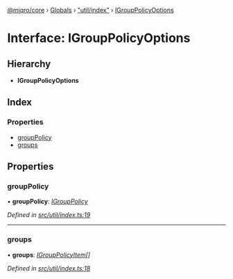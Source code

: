 [@miqro/core](../README.md) › [Globals](../globals.md) › ["util/index"](../modules/_util_index_.md) › [IGroupPolicyOptions](_util_index_.igrouppolicyoptions.md)

# Interface: IGroupPolicyOptions

## Hierarchy

* **IGroupPolicyOptions**

## Index

### Properties

* [groupPolicy](_util_index_.igrouppolicyoptions.md#grouppolicy)
* [groups](_util_index_.igrouppolicyoptions.md#groups)

## Properties

###  groupPolicy

• **groupPolicy**: *[IGroupPolicy](../modules/_util_index_.md#igrouppolicy)*

*Defined in [src/util/index.ts:19](https://github.com/claukers/miqro-core/blob/6617130/src/util/index.ts#L19)*

___

###  groups

• **groups**: *[IGroupPolicyItem](../modules/_util_index_.md#igrouppolicyitem)[]*

*Defined in [src/util/index.ts:18](https://github.com/claukers/miqro-core/blob/6617130/src/util/index.ts#L18)*
